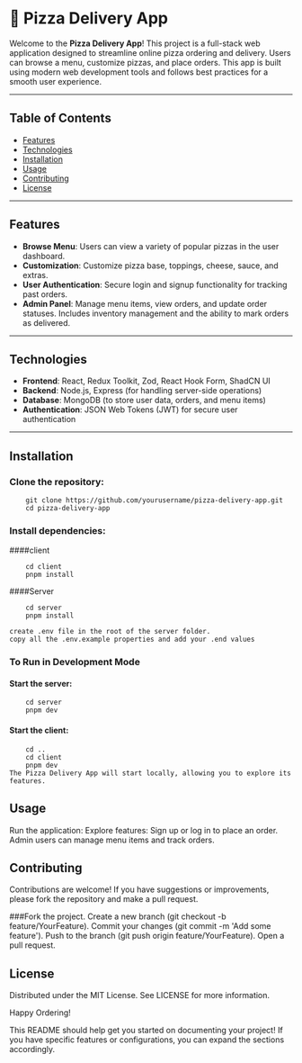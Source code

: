 # 🍕 Pizza Delivery App

Welcome to the **Pizza Delivery App**! This project is a full-stack web application designed to streamline online pizza ordering and delivery. Users can browse a menu, customize pizzas, and place orders. This app is built using modern web development tools and follows best practices for a smooth user experience.

---

## Table of Contents

- [Features](#features)
- [Technologies](#technologies)
- [Installation](#installation)
- [Usage](#usage)
- [Contributing](#contributing)
- [License](#license)

---

## Features

- **Browse Menu**: Users can view a variety of popular pizzas in the user dashboard.
- **Customization**: Customize pizza base, toppings, cheese, sauce, and extras.
- **User Authentication**: Secure login and signup functionality for tracking past orders.
- **Admin Panel**: Manage menu items, view orders, and update order statuses. Includes inventory management and the ability to mark orders as delivered.

---

## Technologies

- **Frontend**: React, Redux Toolkit, Zod, React Hook Form, ShadCN UI
- **Backend**: Node.js, Express (for handling server-side operations)
- **Database**: MongoDB (to store user data, orders, and menu items)
- **Authentication**: JSON Web Tokens (JWT) for secure user authentication

---


## Installation
### Clone the repository:
    
        git clone https://github.com/yourusername/pizza-delivery-app.git
        cd pizza-delivery-app
        
### Install dependencies:
####client
    
        cd client
        pnpm install
    
####Server
    
        cd server
        pnpm install
    
    create .env file in the root of the server folder.
    copy all the .env.example properties and add your .end values
    
    
### To Run in Development Mode
#### Start the server:
    
        cd server
        pnpm dev
#### Start the client:

        cd ..
        cd client
        pnpm dev
    The Pizza Delivery App will start locally, allowing you to explore its features.

## Usage
   Run the application:
   Explore features: Sign up or log in to place an order. Admin users can manage menu items and track orders.

## Contributing
   Contributions are welcome! If you have suggestions or improvements, please fork the repository and make a pull request.
    
###Fork the project.
    Create a new branch (git checkout -b feature/YourFeature).
    Commit your changes (git commit -m 'Add some feature').
    Push to the branch (git push origin feature/YourFeature).
    Open a pull request.
   
## License
   Distributed under the MIT License. See LICENSE for more information.

Happy Ordering!

This README should help get you started on documenting your project! If you have specific features or configurations, you can expand the sections accordingly.
